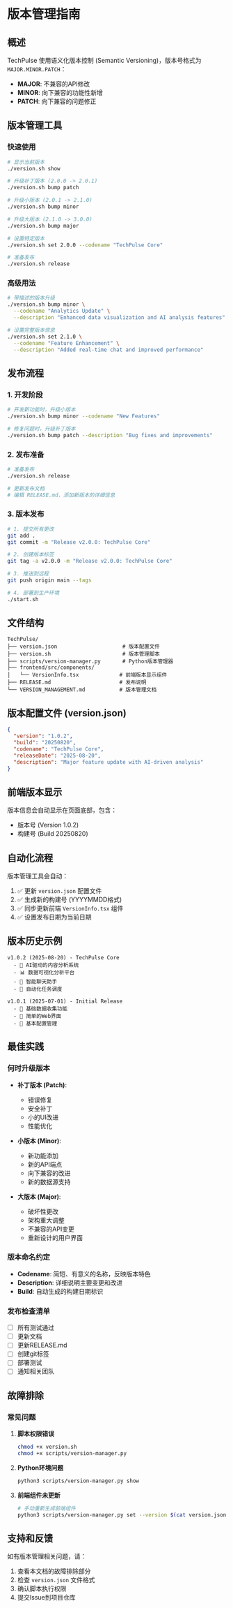 # 版本管理指南

## 概述
TechPulse 使用语义化版本控制 (Semantic Versioning)，版本号格式为 `MAJOR.MINOR.PATCH`：
- **MAJOR**: 不兼容的API修改
- **MINOR**: 向下兼容的功能性新增  
- **PATCH**: 向下兼容的问题修正

## 版本管理工具

### 快速使用
```bash
# 显示当前版本
./version.sh show

# 升级补丁版本 (2.0.0 -> 2.0.1)
./version.sh bump patch

# 升级小版本 (2.0.1 -> 2.1.0)
./version.sh bump minor

# 升级大版本 (2.1.0 -> 3.0.0)
./version.sh bump major

# 设置特定版本
./version.sh set 2.0.0 --codename "TechPulse Core"

# 准备发布
./version.sh release
```

### 高级用法
```bash
# 带描述的版本升级
./version.sh bump minor \
  --codename "Analytics Update" \
  --description "Enhanced data visualization and AI analysis features"

# 设置完整版本信息
./version.sh set 2.1.0 \
  --codename "Feature Enhancement" \
  --description "Added real-time chat and improved performance"
```

## 发布流程

### 1. 开发阶段
```bash
# 开发新功能时，升级小版本
./version.sh bump minor --codename "New Features"

# 修复问题时，升级补丁版本  
./version.sh bump patch --description "Bug fixes and improvements"
```

### 2. 发布准备
```bash
# 准备发布
./version.sh release

# 更新发布文档
# 编辑 RELEASE.md，添加新版本的详细信息
```

### 3. 版本发布
```bash
# 1. 提交所有更改
git add .
git commit -m "Release v2.0.0: TechPulse Core"

# 2. 创建版本标签
git tag -a v2.0.0 -m "Release v2.0.0: TechPulse Core"

# 3. 推送到远程
git push origin main --tags

# 4. 部署到生产环境
./start.sh
```

## 文件结构
```
TechPulse/
├── version.json                     # 版本配置文件
├── version.sh                       # 版本管理脚本  
├── scripts/version-manager.py       # Python版本管理器
├── frontend/src/components/         
│   └── VersionInfo.tsx             # 前端版本显示组件
├── RELEASE.md                      # 发布说明
└── VERSION_MANAGEMENT.md           # 版本管理文档
```

## 版本配置文件 (version.json)
```json
{
  "version": "1.0.2",
  "build": "20250820", 
  "codename": "TechPulse Core",
  "releaseDate": "2025-08-20",
  "description": "Major feature update with AI-driven analysis"
}
```

## 前端版本显示
版本信息会自动显示在页面底部，包含：
- 版本号 (Version 1.0.2)
- 构建号 (Build 20250820)

## 自动化流程
版本管理工具会自动：
1. ✅ 更新 `version.json` 配置文件
2. ✅ 生成新的构建号 (YYYYMMDD格式)
3. ✅ 同步更新前端 `VersionInfo.tsx` 组件
4. ✅ 设置发布日期为当前日期

## 版本历史示例
```
v1.0.2 (2025-08-20) - TechPulse Core
  - 🚀 AI驱动的内容分析系统
  - 📊 数据可视化分析平台
  - 🤖 智能聊天助手
  - 🔄 自动化任务调度

v1.0.1 (2025-07-01) - Initial Release  
  - 🎯 基础数据收集功能
  - 📱 简单的Web界面
  - 🔧 基本配置管理
```

## 最佳实践

### 何时升级版本
- **补丁版本 (Patch)**: 
  - 错误修复
  - 安全补丁
  - 小的UI改进
  - 性能优化

- **小版本 (Minor)**:
  - 新功能添加
  - 新的API端点
  - 向下兼容的改进
  - 新的数据源支持

- **大版本 (Major)**:
  - 破坏性更改
  - 架构重大调整
  - 不兼容的API变更
  - 重新设计的用户界面

### 版本命名约定
- **Codename**: 简短、有意义的名称，反映版本特色
- **Description**: 详细说明主要变更和改进
- **Build**: 自动生成的构建日期标识

### 发布检查清单
- [ ] 所有测试通过
- [ ] 更新文档
- [ ] 更新RELEASE.md
- [ ] 创建git标签
- [ ] 部署测试
- [ ] 通知相关团队

## 故障排除

### 常见问题
1. **脚本权限错误**
   ```bash
   chmod +x version.sh
   chmod +x scripts/version-manager.py
   ```

2. **Python环境问题**
   ```bash
   python3 scripts/version-manager.py show
   ```

3. **前端组件未更新**
   ```bash
   # 手动重新生成前端组件
   python3 scripts/version-manager.py set --version $(cat version.json | grep version | cut -d'"' -f4)
   ```

## 支持和反馈
如有版本管理相关问题，请：
1. 查看本文档的故障排除部分
2. 检查 `version.json` 文件格式
3. 确认脚本执行权限
4. 提交Issue到项目仓库